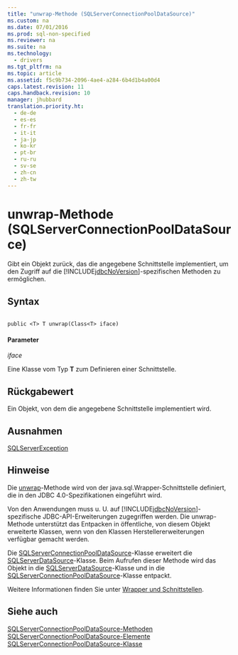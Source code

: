 ```yaml
---
title: "unwrap-Methode (SQLServerConnectionPoolDataSource)"
ms.custom: na
ms.date: 07/01/2016
ms.prod: sql-non-specified
ms.reviewer: na
ms.suite: na
ms.technology: 
  - drivers
ms.tgt_pltfrm: na
ms.topic: article
ms.assetid: f5c9b734-2096-4ae4-a284-6b4d1b4a00d4
caps.latest.revision: 11
caps.handback.revision: 10
manager: jhubbard
translation.priority.ht: 
  - de-de
  - es-es
  - fr-fr
  - it-it
  - ja-jp
  - ko-kr
  - pt-br
  - ru-ru
  - sv-se
  - zh-cn
  - zh-tw
---
```

# unwrap-Methode (SQLServerConnectionPoolDataSource)
  Gibt ein Objekt zurück, das die angegebene Schnittstelle implementiert, um den Zugriff auf die [!INCLUDE[jdbcNoVersion](../content/includes/jdbcNoVersion_md.md)]\-spezifischen Methoden zu ermöglichen.  
  
## Syntax  
  
```  
  
public <T> T unwrap(Class<T> iface)  
```  
  
#### Parameter  
 *iface*  
  
 Eine Klasse vom Typ **T** zum Definieren einer Schnittstelle.  
  
## Rückgabewert  
 Ein Objekt, von dem die angegebene Schnittstelle implementiert wird.  
  
## Ausnahmen  
 [SQLServerException](../content/SQLServerException-Class.md)  
  
## Hinweise  
 Die [unwrap](../content/unwrap-Method--SQLServerConnectionPoolDataSource-.md)\-Methode wird von der java.sql.Wrapper\-Schnittstelle definiert, die in den JDBC 4.0\-Spezifikationen eingeführt wird.  
  
 Von den Anwendungen muss u. U. auf [!INCLUDE[jdbcNoVersion](../content/includes/jdbcNoVersion_md.md)]\-spezifische JDBC\-API\-Erweiterungen zugegriffen werden. Die unwrap\-Methode unterstützt das Entpacken in öffentliche, von diesem Objekt erweiterte Klassen, wenn von den Klassen Herstellererweiterungen verfügbar gemacht werden.  
  
 Die [SQLServerConnectionPoolDataSource](../content/SQLServerConnectionPoolDataSource-Class.md)\-Klasse erweitert die [SQLServerDataSource](../content/SQLServerDataSource-Class.md)\-Klasse. Beim Aufrufen dieser Methode wird das Objekt in die [SQLServerDataSource](../content/SQLServerDataSource-Class.md)\-Klasse und in die [SQLServerConnectionPoolDataSource](../content/SQLServerConnectionPoolDataSource-Class.md)\-Klasse entpackt.  
  
 Weitere Informationen finden Sie unter [Wrapper und Schnittstellen](../content/Wrappers-and-Interfaces.md).  
  
## Siehe auch  
 [SQLServerConnectionPoolDataSource-Methoden](../content/SQLServerConnectionPoolDataSource-Methods.md)   
 [SQLServerConnectionPoolDataSource-Elemente](../content/SQLServerConnectionPoolDataSource-Members.md)   
 [SQLServerConnectionPoolDataSource-Klasse](../content/SQLServerConnectionPoolDataSource-Class.md)  
  
  